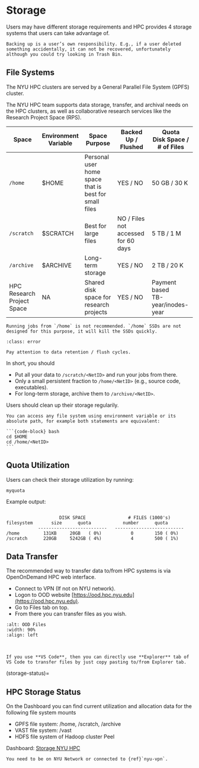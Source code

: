 # Storage

Users may have different storage requirements and HPC provides 4 storage systems that users can take advantage of.

```{caution}
Backing up is a user’s own responsibility. E.g., if a user deleted something accidentally, it can not be recovered, unfortunately although you could try looking in Trash Bin.
```

## File Systems

The NYU HPC clusters are served by a General Parallel File System (GPFS) cluster. 

The NYU HPC team supports data storage, transfer, and archival needs on the HPC clusters, as well as collaborative research services like the Research Project Space (RPS).

| Space<br> | Environment <br> Variable | Space Purpose<br> | Backed Up / <br> Flushed | Quota <br> Disk Space / # of Files |
|-------|----------------------|---------------|---------------------|-------------------------------|
| `/home` | $HOME	               | Personal user home space<br> that is best for small files	| YES / NO | 50 GB / 30 K |
| `/scratch` | $SCRATCH	| Best for large files | NO / Files not<br> accessed for 60 days | 5 TB / 1 M |
| `/archive` | $ARCHIVE	| Long-term storage	| YES / NO | 2 TB / 20 K |
| HPC Research <br> Project Space| NA | Shared disk space for<br>research projects | YES / NO | Payment based <br>TB-year/inodes-year |

<!-- 
| | $HOME |$SCRATCH	|$WORK	|$ARCHIVE|			
|--|------|--------|---------|-------|
|Use for storing | source code / executables |data	| anything	|anything|
|Accessible From |	login / compute|	login / compute|	login|	login|
|Use to Run Jobs |	No|	Yes|	No|	No|
|Retention Time (Days) | 	No Limit|	90|	120|	No Limit|
|Mountable| 	No|	No|	Yes|	No|
|Default Quota (star)|	20GB, 150K Files|	5TB, 500K Files|	5TB, 500K Files|	5TB, 125K Files| -->

```{caution}
Running jobs from `/home` is not recommended. `/home` SSDs are not designed for this purpose, it will kill the SSDs quickly.
```

```{admonition} Warning
:class: error

Pay attention to data retention / flush cycles.
```

In short, you should

- Put all your data to `/scratch/<NetID>` and run your jobs from there.
- Only a small persistent fraction to `/home/<NetID>` (e.g., source code, executables).
- For long-term storage, archive them to   `/archive/<NetID>`.

Users should clean up their storage regularily.

````{tip}
You can access any file system using environment variable or its absolute path, for example both statements are equivalent:

```{code-block} bash
cd $HOME
cd /home/<NetID>
```
````


## Quota Utilization

Users can check their storage utilization by running:

```{code-block} bash
myquota
```

Example output:

```{code-block} bash

                    DISK SPACE                # FILES (1000's)
filesystem       size      quota            number      quota
            --------------------------   --------------------------
/home         131KB     20GB   ( 0%)           0        150 ( 0%)
/scratch      220GB     5242GB ( 4%)           4        500 ( 1%)
```

## Data Transfer

The recommended way to transfer data to/from HPC systems is via OpenOnDemand HPC web interface.

- Connect to VPN (If not on NYU network).
- Logon to OOD website [https://ood.hpc.nyu.edu](https://ood.hpc.nyu.edu).
- Go to Files tab on top.
- From there you can transfer files as you wish.

```{image} assets/ood-files.png
:alt: OOD Files
:width: 90%
:align: left
```

<br>

```{tip}
If you use **VS Code**, then you can directly use **Explorer** tab of VS Code to transfer files by just copy pasting to/from Explorer tab.
```


(storage-status)=
## HPC Storage Status

On the Dashboard you can find current utilization and allocation data for the following file system mounts
- GPFS file system: /home, /scratch, /archive
- VAST file system: /vast
- HDFS file system of Hadoop cluster Peel

Dashboard: [Storage NYU HPC](https://graphs-out.hpc.nyu.edu/d/0_16dHc7z/storage-nyu-hpc-public?orgId=1&theme=light&refresh=5m&from=now-14h&to=now-5m&kiosk=tv)

```{note}
You need to be on NYU Network or connected to {ref}`nyu-vpn`.
```
